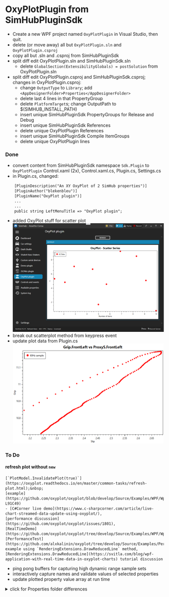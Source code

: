 # OxyPlotPlugin from SimHubPluginSdk
- Create a new WPF project named `OxyPlotPlugin` in Visual Studio, then quit.  
- delete (or move away) all but `OxyPlotPlugin.sln` and `OxyPlotPlugin.csproj`  
- copy all but .sln and .csproj from SimHubPluginSdk
- split diff edit OxyPlotPlugin.sln and SimHubPluginSdk.sln
	- delete `GlobalSection(ExtensibilityGlobals) = postSolution` from OxyPlotPlugin.sln
- split diff edit OxyPlotPlugin.csproj and SimHubPluginSdk.csproj; changes in OxyPlotPlugin.csproj:
	- change `OutputType` to `Library`; add `<AppDesignerFolder>Properties</AppDesignerFolder>`
	- delete last 4 lines in that PropertyGroup
	- delete `PlatformTarget`s; change OutputPath to $(SIMHUB_INSTALL_PATH)
	- insert unique SimHubPluginSdk PropertyGroups for Release and Debug
	- insert unique SimHubPluginSdk References
	- delete unique OxyPlotPlugin References
	- insert unique SimHubPluginSdk Compile ItemGroups
	- delete unique OxyPlotPlugin lines  

### Done
- convert content from SimHubPluginSdk namespace `Sdk.Plugin` to `OxyPlotPlugin`
	Control.xaml (2x), Control.xaml.cs, Plugin.cs, Settings.cs
- in Plugin.cs, changed:  
```
    [PluginDescription("An XY OxyPlot of 2 SimHub properties")]
    [PluginAuthor("blekenbleu")]
    [PluginName("OxyPlot plugin")]
	...
	...
	public string LeftMenuTitle => "OxyPlot plugin";
```
- added OxyPlot stuff for scatter plot
	![](Doc/pasted.png)  
- break out scatterplot method from keypress event
- update plot data from Plugin.cs  
	![](Doc/proto.png)
### To Do
#### refresh plot without `new`
	[`PlotModel.InvalidatePlot(true)`](https://oxyplot.readthedocs.io/en/master/common-tasks/refresh-plot.html);&nbsp;
	[example](https://github.com/oxyplot/oxyplot/blob/develop/Source/Examples/WPF/WpfExamples/Examples/RealtimeDemo/MainViewModel.cs#L91C18-L91C49)
	- [C#Corner live demo](https://www.c-sharpcorner.com/article/live-chart-streamed-data-update-using-oxyplot/),
	[performance discussion](https://github.com/oxyplot/oxyplot/issues/1801),
	[RealTimeDemo](https://github.com/oxyplot/oxyplot/tree/develop/Source/Examples/WPF/WpfExamples/Examples/RealtimeDemo),  
	[PerformanceTest](https://github.com/alxkalinin/oxyplot/tree/develop/Source/Examples/PerformanceTest) example using `RenderingExtensions.DrawReducedLine` method,  
	[RenderingExtensions.DrawReducedLine](https://svitla.com/blog/wpf-application-with-real-time-data-in-oxyplot-charts) tutorial discussion
- ping pong buffers for capturing high dynamic range sample sets
- interactively capture names and validate values of selected properties
- update plotted property value array at run time


<details><summary>click for Properties folder differences</summary>
<ul>
<li>delete <code>Settings.Designer.cs<code> and <code>Settings.settings</code>
<li>copy <code>DesignTimeResources.xaml</code>
<li>in AssemblyInfo.cs, replace NeutralResourcesLanguage assembly lines with SimHubPluginSdk's one-liner
<li>in Resources.Designer.cs, add 10 lines for sdkmenuicon
<li>in Resources.resx, add 4 lines for sdkmenuicon; force othe lines to match
</ul>
</details>

